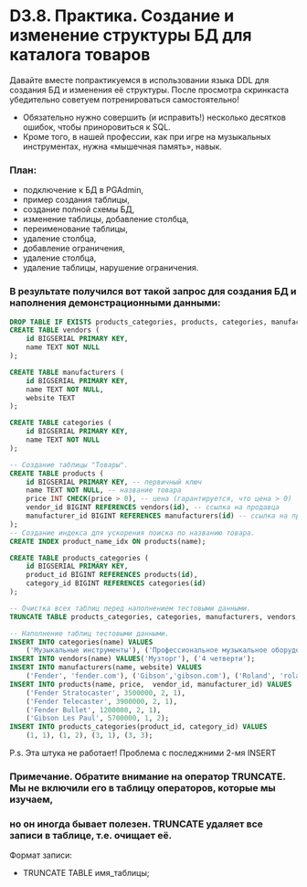 #  D3.8. Практика. Создание и изменение структуры БД для каталога товаров

Давайте вместе попрактикуемся в использовании языка DDL для создания БД и изменения её структуры.
После просмотра скринкаста убедительно советуем потренироваться самостоятельно!

* Обязательно нужно совершить (и исправить!) несколько десятков ошибок, чтобы приноровиться к SQL. 
* Кроме того, в нашей профессии, как при игре на музыкальных инструментах, нужна «мышечная память», навык.

### План:
- подключение к БД в PGAdmin,
- пример создания таблицы,
- создание полной схемы БД,
- изменение таблицы, добавление столбца,
- переименование таблицы,
- удаление столбца,
- добавление ограничения,
- удаление столбца,
- удаление таблицы, нарушение ограничения.

### В результате получился вот такой запрос для создания БД и наполнения демонстрационными данными:
```sql
DROP TABLE IF EXISTS products_categories, products, categories, manufacturers, vendors;
CREATE TABLE vendors (
    id BIGSERIAL PRIMARY KEY,
    name TEXT NOT NULL
);

CREATE TABLE manufacturers (
    id BIGSERIAL PRIMARY KEY,
    name TEXT NOT NULL,
    website TEXT
);

CREATE TABLE categories (
    id BIGSERIAL PRIMARY KEY,
    name TEXT NOT NULL
);

-- Создание таблицы "Товары".
CREATE TABLE products (
    id BIGSERIAL PRIMARY KEY, -- первичный ключ
    name TEXT NOT NULL, -- название товара
    price INT CHECK(price > 0), -- цена (гарантируется, что цена > 0)
    vendor_id BIGINT REFERENCES vendors(id), -- ссылка на продавца
    manufacturer_id BIGINT REFERENCES manufacturers(id) -- ссылка на производителя
);
-- Создание индекса для ускорения поиска по названию товара.
CREATE INDEX product_name_idx ON products(name);

CREATE TABLE products_categories (
    id BIGSERIAL PRIMARY KEY,
    product_id BIGINT REFERENCES products(id),    
    category_id BIGINT REFERENCES categories(id)
);

-- Очистка всех таблиц перед наполнением тестовыми данными.
TRUNCATE TABLE products_categories, categories, manufacturers, vendors, products;

-- Наполнение таблиц тестовыми данными.
INSERT INTO categories(name) VALUES
    ('Музыкальные инструменты'), ('Профессиональное музыкальное оборудование'), ('Любительское музыкальное оборудование');
INSERT INTO vendors(name) VALUES('Музторг'), ('4 четверти');
INSERT INTO manufacturers(name, website) VALUES
    ('Fender', 'fender.com'), ('Gibson','gibson.com'), ('Roland', 'roland.com');
INSERT INTO products(name, price,  vendor_id, manufacturer_id) VALUES
    ('Fender Stratocaster', 3500000, 2, 1),
    ('Fender Telecaster', 3900000, 2, 1),
    ('Fender Bullet', 1200000, 2, 1),
    ('Gibson Les Paul', 5700000, 1, 2);
INSERT INTO products_categories(product_id, category_id) VALUES
    (1, 1), (1, 2), (3, 1), (3, 3);
```

P.s. Эта штука не работает! Проблема с последжними 2-мя INSERT

### Примечание. Обратите внимание на оператор TRUNCATE. Мы не включили его в таблицу операторов, которые мы изучаем, 
### но он иногда бывает полезен. TRUNCATE удаляет все записи в таблице, т.е. очищает её. 
Формат записи:
- TRUNCATE TABLE имя_таблицы;
